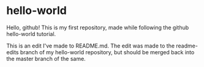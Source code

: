 # hello-world
Hello, github! This is my first repository, made while following the github hello-world tutorial.

This is an edit I've made to README.md. The edit was made to the readme-edits branch of my hello-world repository, but should be merged back into the master branch of the same.
